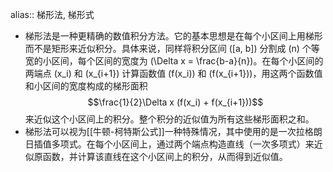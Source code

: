 alias:: 梯形法, 梯形式

- 梯形法是一种更精确的数值积分方法。它的基本思想是在每个小区间上用梯形而不是矩形来近似积分。具体来说，同样将积分区间 \([a, b]\) 分割成 \(n\) 个等宽的小区间，每个区间的宽度为 \(\Delta x = \frac{b-a}{n}\)。在每个小区间的两端点 \(x_i\) 和 \(x_{i+1}\) 计算函数值 \(f(x_i)\) 和 \(f(x_{i+1})\)，用这两个函数值和小区间的宽度构成的梯形面积 
  $$\frac{1}{2}\Delta x (f(x_i) + f(x_{i+1}))$$ 
  来近似这个小区间上的积分。整个积分的近似值为所有这些梯形面积之和。
- 梯形法可以视为[[牛顿-柯特斯公式]]一种特殊情况，其中使用的是一次拉格朗日插值多项式。在每个小区间上，通过两个端点构造直线（一次多项式）来近似原函数，并计算该直线在这个小区间上的积分，从而得到近似值。